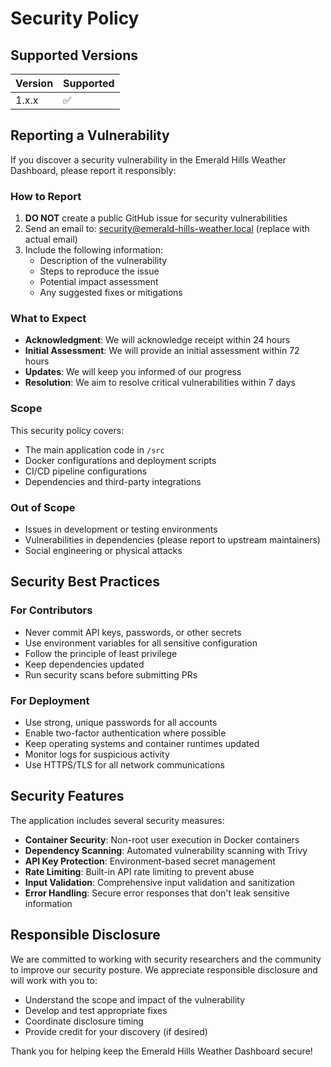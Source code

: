 # Security Policy

## Supported Versions

| Version | Supported          |
| ------- | ------------------ |
| 1.x.x   | :white_check_mark: |

## Reporting a Vulnerability

If you discover a security vulnerability in the Emerald Hills Weather Dashboard, please report it responsibly:

### How to Report

1. **DO NOT** create a public GitHub issue for security vulnerabilities
2. Send an email to: security@emerald-hills-weather.local (replace with actual email)
3. Include the following information:
   - Description of the vulnerability
   - Steps to reproduce the issue
   - Potential impact assessment
   - Any suggested fixes or mitigations

### What to Expect

- **Acknowledgment**: We will acknowledge receipt within 24 hours
- **Initial Assessment**: We will provide an initial assessment within 72 hours
- **Updates**: We will keep you informed of our progress
- **Resolution**: We aim to resolve critical vulnerabilities within 7 days

### Scope

This security policy covers:
- The main application code in `/src`
- Docker configurations and deployment scripts
- CI/CD pipeline configurations
- Dependencies and third-party integrations

### Out of Scope

- Issues in development or testing environments
- Vulnerabilities in dependencies (please report to upstream maintainers)
- Social engineering or physical attacks

## Security Best Practices

### For Contributors

- Never commit API keys, passwords, or other secrets
- Use environment variables for all sensitive configuration
- Follow the principle of least privilege
- Keep dependencies updated
- Run security scans before submitting PRs

### For Deployment

- Use strong, unique passwords for all accounts
- Enable two-factor authentication where possible
- Keep operating systems and container runtimes updated
- Monitor logs for suspicious activity
- Use HTTPS/TLS for all network communications

## Security Features

The application includes several security measures:

- **Container Security**: Non-root user execution in Docker containers
- **Dependency Scanning**: Automated vulnerability scanning with Trivy
- **API Key Protection**: Environment-based secret management
- **Rate Limiting**: Built-in API rate limiting to prevent abuse
- **Input Validation**: Comprehensive input validation and sanitization
- **Error Handling**: Secure error responses that don't leak sensitive information

## Responsible Disclosure

We are committed to working with security researchers and the community to improve our security posture. We appreciate responsible disclosure and will work with you to:

- Understand the scope and impact of the vulnerability
- Develop and test appropriate fixes
- Coordinate disclosure timing
- Provide credit for your discovery (if desired)

Thank you for helping keep the Emerald Hills Weather Dashboard secure!